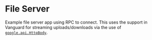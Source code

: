 # File Server

Example file server app using RPC to connect. This uses the support in Vanguard
for streaming uploads/downloads via the use of
[`google.api.HttpBody`](https://github.com/googleapis/googleapis/blob/ecb1cf0a0021267dd452289fc71c75674ae29fe3/google/api/httpbody.proto#L28).
